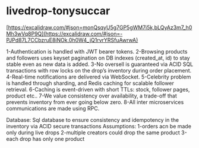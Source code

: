 # livedrop-tonysuccar

[https://excalidraw.com/#json=monQsqyU5g7GP5gWM7i5k,bLQyAz3m7_h0Mh3wVq8P9Q](https://excalidraw.com/#json=-PJPd87L7CCbzruE8iNOk,0h0W4_jQ1rvrYRSfuAwrwA)

1-Authentication is handled with JWT bearer tokens.
2-Browsing products and followers uses keyset pagination on DB indexes (created_at, id) to stay stable even as new data is added.
3-No oversell is guaranteed via ACID SQL transactions with row locks on the drop’s inventory during order placement.
4-Real-time notifications are delivered via WebSocket.
5-Celebrity problem is handled through sharding, and Redis caching for scalable follower retrieval.
6-Caching is event-driven with short TTLs: stock, follower pages, product etc..
7-We value consistency over availability, a trade-off that prevents inventory from ever going below zero.
8-All inter microservices communications are made using RPC.



Database:
Sql database to ensure consistency and idempotency in the inventory via ACID secure transactions
Assumptions:
1-orders acn be made only during live drops
2-multiple creators could drop the same product
3-each drop has only one product

